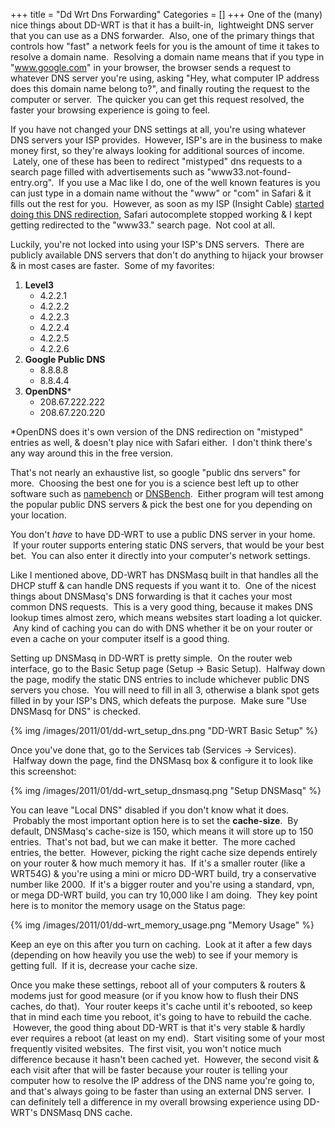 +++
title = "Dd Wrt Dns Forwarding"
Categories = []
+++
One of the (many) nice things about DD-WRT is that it has a built-in,  lightweight DNS server that you can use as a DNS forwarder.  Also, one of the primary things that controls how "fast" a network feels for you is the amount of time it takes to resolve a domain name.  Resolving a domain name means that if you type in "www.google.com" in your browser, the browser sends a request to whatever DNS server you're using, asking "Hey, what computer IP address does this domain name belong to?", and finally routing the request to the computer or server.  The quicker you can get this request resolved, the faster your browsing experience is going to feel.

<!--more-->

If you have not changed your DNS settings at all, you're using whatever DNS servers your ISP provides.  However, ISP's are in the business to make money first, so they're always looking for additional sources of income.  Lately, one of these has been to redirect "mistyped" dns requests to a search page filled with advertisements such as "www33.not-found-entry.org".  If you use a Mac like I do, one of the well known features is you can just type in a domain name without the "www" or "com" in Safari & it fills out the rest for you.  However, as soon as my ISP (Insight Cable) <a href="http://www.dslreports.com/forum/r19320257-www33.not-found-entry.org" target="_blank">started doing this DNS redirection</a>, Safari autocomplete stopped working & I kept getting redirected to the "www33." search page.  Not cool at all.

Luckily, you're not locked into using your ISP's DNS servers.  There are publicly available DNS servers that don't do anything to hijack your browser & in most cases are faster.  Some of my favorites:

1.  **Level3** 
    *   4.2.2.1
    *   4.2.2.2
    *   4.2.2.3
    *   4.2.2.4
    *   4.2.2.5
    *   4.2.2.6
2.  **Google Public DNS** 
    *   8.8.8.8
    *   8.8.4.4
3.  **OpenDNS*** 
    *   208.67.222.222
    *   208.67.220.220

*OpenDNS does it's own version of the DNS redirection on "mistyped" entries as well, & doesn't play nice with Safari either.  I don't think there's any way around this in the free version.

That's not nearly an exhaustive list, so google "public dns servers" for more.  Choosing the best one for you is a science best left up to other software such as <a href="http://code.google.com/p/namebench/" target="_blank">namebench</a> or <a href="http://www.grc.com/dns/benchmark.htm" target="_blank">DNSBench</a>.  Either program will test among the popular public DNS servers & pick the best one for you depending on your location.

You don't *have* to have DD-WRT to use a public DNS server in your home.  If your router supports entering static DNS servers, that would be your best bet.  You can also enter it directly into your computer's network settings.

Like I mentioned above, DD-WRT has DNSMasq built in that handles all the DHCP stuff & can handle DNS requests if you want it to.  One of the nicest things about DNSMasq's DNS forwarding is that it caches your most common DNS requests.  This is a very good thing, because it makes DNS lookup times almost zero, which means websites start loading a lot quicker.  Any kind of caching you can do with DNS whether it be on your router or even a cache on your computer itself is a good thing.

Setting up DNSMasq in DD-WRT is pretty simple.  On the router web interface, go to the Basic Setup page (Setup -> Basic Setup).  Halfway down the page, modify the static DNS entries to include whichever public DNS servers you chose.  You will need to fill in all 3, otherwise a blank spot gets filled in by your ISP's DNS, which defeats the purpose.  Make sure "Use DNSMasq for DNS" is checked.

{% img /images/2011/01/dd-wrt_setup_dns.png "DD-WRT Basic Setup" %}

Once you've done that, go to the Services tab (Services -> Services).  Halfway down the page, find the DNSMasq box & configure it to look like this screenshot:

{% img /images/2011/01/dd-wrt_setup_dnsmasq.png "Setup DNSMasq" %}

You can leave "Local DNS" disabled if you don't know what it does.  Probably the most important option here is to set the **cache-size**.  By default, DNSMasq's cache-size is 150, which means it will store up to 150 entries.  That's not bad, but we can make it better.  The more cached entries, the better.  However, picking the right cache size depends entirely on your router & how much memory it has.  If it's a smaller router (like a WRT54G) & you're using a mini or micro DD-WRT build, try a conservative number like 2000.  If it's a bigger router and you're using a standard, vpn, or mega DD-WRT build, you can try 10,000 like I am doing.  They key point here is to monitor the memory usage on the Status page:

{% img /images/2011/01/dd-wrt_memory_usage.png "Memory Usage" %}

Keep an eye on this after you turn on caching.  Look at it after a few days (depending on how heavily you use the web) to see if your memory is getting full.  If it is, decrease your cache size.

Once you make these settings, reboot all of your computers & routers & modems just for good measure (or if you know how to flush their DNS caches, do that).  Your router keeps it's cache until it's rebooted, so keep that in mind each time you reboot, it's going to have to rebuild the cache.  However, the good thing about DD-WRT is that it's very stable & hardly ever requires a reboot (at least on my end).  Start visiting some of your most frequently visited websites.  The first visit, you won't notice much difference because it hasn't been cached yet.  However, the second visit & each visit after that will be faster because your router is telling your computer how to resolve the IP address of the DNS name you're going to, and that's always going to be faster than using an external DNS server.  I can definitely tell a difference in my overall browsing experience using DD-WRT's DNSMasq DNS cache.
